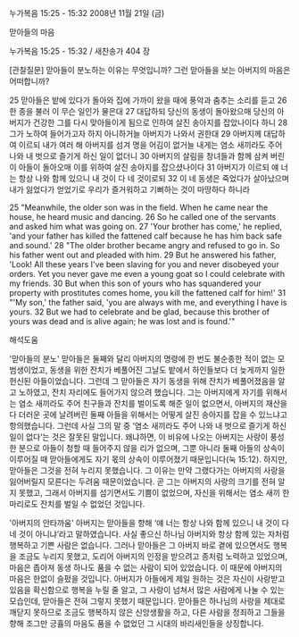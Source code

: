 누가복음 15:25 - 15:32 
2008년 11월 21일 (금)

맏아들의 마음



누가복음 15:25 - 15:32 / 새찬송가 404 장


[관찰질문]
맏아들이 분노하는 이유는 무엇입니까? 
그런 맏아들을 보는 아버지의 마음은 어떠합니까? 

25 맏아들은 밭에 있다가 돌아와 집에 가까이 왔을 때에 풍악과 춤추는 소리를 듣고 
26 한 종을 불러 이 무슨 일인가 물은대 
27 대답하되 당신의 동생이 돌아왔으매 당신의 아버지가 건강한 그를 다시 맞아들이게 됨으로 인하여 살진 송아지를 잡았나이다 하니 
28 그가 노하여 들어가고자 하지 아니하거늘 아버지가 나와서 권한대 
29 아버지께 대답하여 이르되 내가 여러 해 아버지를 섬겨 명을 어김이 없거늘 내게는 염소 새끼라도 주어 나와 내 벗으로 즐기게 하신 일이 없더니 
30 아버지의 살림을 창녀들과 함께 삼켜 버린 이 아들이 돌아오매 이를 위하여 살진 송아지를 잡으셨나이다 
31 아버지가 이르되 얘 너는 항상 나와 함께 있으니 내 것이 다 네 것이로되 
32 이 네 동생은 죽었다가 살아났으며 내가 잃었다가 얻었기로 우리가 즐거워하고 기뻐하는 것이 마땅하다 하니라 

25 "Meanwhile, the older son was in the field. When he came near the house, he heard music and dancing. 
26 So he called one of the servants and asked him what was going on. 
27 'Your brother has come,' he replied, 'and your father has killed the fattened calf because he has him back safe and sound.' 
28 "The older brother became angry and refused to go in. So his father went out and pleaded with him. 
29 But he answered his father, 'Look! All these years I've been slaving for you and never disobeyed your orders. Yet you never gave me even a young goat so I could celebrate with my friends. 
30 But when this son of yours who has squandered your property with prostitutes comes home, you kill the fattened calf for him!' 
31 "'My son,' the father said, 'you are always with me, and everything I have is yours. 
32 But we had to celebrate and be glad, because this brother of yours was dead and is alive again; he was lost and is found.'"

해석도움





'맏아들의 분노'
 맏아들은 둘째와 달리 아버지의 명령에 한 번도 불순종한 적이 없는 모범생이었고, 동생을 위한 잔치가 베풀어진 그날도 밭에서 하인들보다 더 늦게까지 일한 헌신된 아들이었습니다. 그런데 그 맏아들은 자기 동생을 위해 잔치가 베풀어졌음을 알고 노하였고, 잔치 자리에도 들어가지 않으려 했습니다. 그는 아버지에게 자기를 위해서는 염소 새끼라도 주어 친구들과 잔치를 벌이도록 해준 일이 없으면서, 아버지의 재산을 다 더러운 곳에 날려버린 둘째 아들을 위해서는 어떻게 살진 송아지를 잡을 수 있느냐고 항의했습니다. 그런데 사실 그의 말 중 ‘염소 새끼라도 주어 나와 내 벗으로 즐기게 하신 일이 없다’는 것은 잘못된 말입니다. 왜냐하면, 이 비유에 나오는 아버지는 사랑이 풍성한 분으로 아들이 청할 때 들어주지 않을 리가 없으며, 그뿐 아니라 둘째 아들의 상속이 이루어질 때 맏아들에게도 자기 몫의 상속이 이루어졌기 때문입니다(눅 15:12). 하지만, 맏아들은 그것을 전혀 누리지 못했습니다. 그 이유는 만약 그랬다가는 아버지의 사랑을 잃어버릴지 모른다는 두려움 때문이었습니다. 곧 그는 아버지의 사랑의 크기를 전혀 알지 못했고, 그래서 아버지를 섬기면서도 기쁨이 없었으며, 자신을 위해서는 염소 새끼 한 마리로도 잔치를 벌일 수 없었던 것입니다.    

'아버지의 안타까움'
 아버지는 맏아들을 향해 ‘얘 너는 항상 나와 함께 있으니 내 것이 다 네 것이 아니냐’라고 말하였습니다. 사실 좋으신 하나님 아버지와 항상 함께 있는 자처럼 행복하고 기쁜 사람은 없습니다. 그러나 맏아들은 그 아버지 바로 곁에 있으면서도 행복을 조금도 누리지 못했고, 도리어 아버지의 인정을 받으려고 종처럼 노력하고 있었으며, 마음은 좁아져 동생 하나도 품을 수 없는 사람이 되어 있었습니다. 이 때문에 아버지의 마음은 한없이 슬펐을 것입니다. 아버지가 아들에게 제일 원하는 것은 자신이 사랑받고 있음을 확신함으로 행복을 누릴 줄 알고, 그 사랑이 넘쳐서 많은 사람에게 나눌 수 있는 모습인데, 맏아들은 전혀 그렇지 못했기 때문입니다. 맏아들은 하나님의 사랑을 제대로 깨닫지 못하므로 조금도 행복하지 않은 신앙생활을 하고, 다른 사람을 정죄하고 그들을 향해 조그만 긍휼의 마음도 품을 수 없었던 그 시대의 바리새인들을 상징합니다.